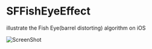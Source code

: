 SFFishEyeEffect
===============

illustrate the Fish Eye(barrel distorting) algorithm on iOS

![ScreenShot](http://ww3.sinaimg.cn/mw690/5d84b24ajw1e66jgvm2cfj20hs0vkwif.jpg)
